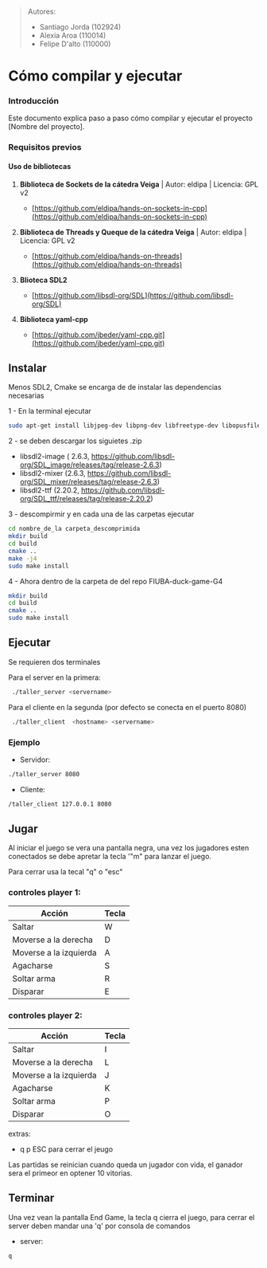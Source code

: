 > Autores: 
>  - Santiago Jorda (102924)
>  - Alexia Aroa (110014) 
>  - Felipe D'alto (110000)
 
# Cómo compilar y ejecutar 

### Introducción
Este documento explica paso a paso cómo compilar y ejecutar el proyecto [Nombre del proyecto].

### Requisitos previos
#### Uso de bibliotecas

1. **Biblioteca de Sockets de la cátedra Veiga** | Autor: eldipa | Licencia: GPL v2
    - [https://github.com/eldipa/hands-on-sockets-in-cpp](https://github.com/eldipa/hands-on-sockets-in-cpp)

2. **Biblioteca de Threads y Queque de la cátedra Veiga** | Autor: eldipa | Licencia: GPL v2
    - [https://github.com/eldipa/hands-on-threads](https://github.com/eldipa/hands-on-threads)

3. **Blioteca SDL2** 
    - [https://github.com/libsdl-org/SDL](https://github.com/libsdl-org/SDL)

4. **Biblioteca  yaml-cpp**
    - [https://github.com/jbeder/yaml-cpp.git](https://github.com/jbeder/yaml-cpp.git)

## Instalar

Menos SDL2, Cmake se encarga de de instalar las dependencias necesarias 

1 - En la terminal ejecutar 
```bash
sudo apt-get install libjpeg-dev libpng-dev libfreetype-dev libopusfile-dev libflac-dev libxmp-dev libfluidsynth-dev libwavpack-dev cmake libmodplug-dev libsdl2-dev
````
2 - se deben descargar los siguietes .zip


- libsdl2-image ( 2.6.3, https://github.com/libsdl-org/SDL_image/releases/tag/release-2.6.3)
- libsdl2-mixer (2.6.3, https://github.com/libsdl-org/SDL_mixer/releases/tag/release-2.6.3)
- libsdl2-ttf (2.20.2, https://github.com/libsdl-org/SDL_ttf/releases/tag/release-2.20.2)

3 - descompirmir y en cada una de las carpetas ejecutar 

```bash
cd nombre_de_la carpeta_descomprimida
mkdir build
cd build
cmake ..
make -j4
sudo make install
````

4 - Ahora dentro de la carpeta de del repo FIUBA-duck-game-G4

```bash
mkdir build
cd build
cmake ..
sudo make install
````

## Ejecutar
Se requieren dos terminales 

Para el server en la primera:
```bash
 ./taller_server <servername>
````

Para el cliente en la segunda 
(por defecto se conecta en el puerto 8080)

```bash
 ./taller_client  <hostname> <servername>
````

### Ejemplo
- Servidor: 
````bash  
./taller_server 8080
````
- Cliente:
````bash  
/taller_client 127.0.0.1 8080
````

## Jugar 
Al iniciar el juego se vera una pantalla negra, una vez los jugadores esten conectados se debe apretar la tecla '"m" para lanzar el juego.

Para cerrar usa la tecal "q" o "esc"

### controles player 1:

| Acción             | Tecla |
|--------------------|-------|
| Saltar             | W     |
| Moverse a la derecha | D     |
| Moverse a la izquierda | A     |
| Agacharse          | S     |
| Soltar arma        | R     |
| Disparar           | E     |

### controles player 2:

| Acción             | Tecla |
|--------------------|-------|
| Saltar             | I     |
| Moverse a la derecha | L     |
| Moverse a la izquierda | J     |
| Agacharse          | K     |
| Soltar arma        | P     |
| Disparar           | O     |

extras:
- q p ESC para cerrar el jeugo

Las partidas se reinician cuando queda un jugador con vida, el ganador sera el primeor en optener 10 vitorias.

## Terminar 
Una vez vean la pantalla End Game, la tecla q cierra el juego, para cerrar el server deben mandar una 'q' por consola de comandos 

- server:
````bash  
q
````